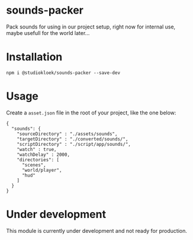 # sounds-packer
Pack sounds for using in our project setup, right now for internal use, maybe usefull for the world later...

# Installation
```
npm i @studiokloek/sounds-packer --save-dev
```

# Usage
Create a `asset.json` file in the root of your project, like the one below:

```
{
  "sounds": {
    "sourceDirectory" : "./assets/sounds", 
    "targetDirectory" : "./converted/sounds/",
    "scriptDirectory" : "./script/app/sounds/",
    "watch" : true,
    "watchDelay" : 2000,
    "directories": [
      "scenes",
      "world/player",
      "hud"
    ]
  }
}
```

# Under development
This module is currently under development and not ready for production.
